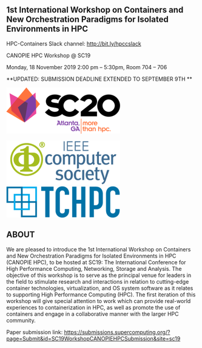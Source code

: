 ## 1st International Workshop on Containers and New Orchestration Paradigms for Isolated Environments in HPC

HPC-Containers Slack channel: http://bit.ly/hpccslack

CANOPIE HPC Workshop @ SC19

Monday, 18 November 2019 2:00 pm – 5:30pm, Room 704 – 706

**UPDATED: SUBMISSION DEADLINE EXTENDED TO SEPTEMBER 9TH **

![SC19](../../images/sc20_color_black_hor@4x-300x122.png)

![IEEE](../../images/ieee.png) ![TCHPC](../../images/tchpc_logo_cmyk-300x84.png)


## ABOUT

We are pleased to introduce the 1st International Workshop on Containers and New Orchestration Paradigms for Isolated Environments in HPC (CANOPIE HPC), to be hosted at SC19: The International Conference for High Performance Computing, Networking, Storage and Analysis. The objective of this workshop is to serve as the principal venue for leaders in the field to stimulate research and interactions in relation to cutting-edge container technologies, virtualization, and OS system software as it relates to supporting High Performance Computing (HPC). The first iteration of this workshop will give special attention to work which can provide real-world experiences to containerization in HPC, as well as promote the use of containers and engage in a collaborative manner with the larger HPC community.

Paper submission link: https://submissions.supercomputing.org/?page=Submit&id=SC19WorkshopCANOPIEHPCSubmission&site=sc19
